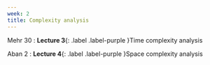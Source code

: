 ```yaml
---
week: 2
title: Complexity analysis
---
```


Mehr 30
: **Lecture 3**{: .label .label-purple }Time complexity analysis

Aban 2
: **Lecture 4**{: .label .label-purple }Space complexity analysis